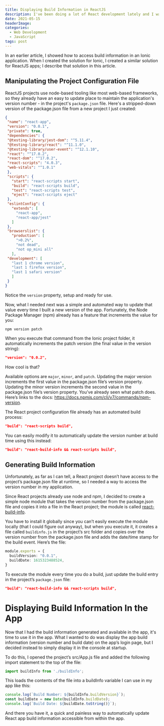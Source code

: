 ```yaml
---
title: Displaying Build Information in ReactJS
description: I've been doing a lot of React development lately and I wanted the ability to display the app version number in the app. Now that I have the Ionic Build Info utility I described in the previous post, I copied that project and created a version of it that works for React as well. 
date: 2021-05-15
headerImage: 
categories:
  - Web Development
  - JavaScript  
tags: post
---
```


In an earlier article, I showed how to access build information in an Ionic application. When I created the solution for Ionic, I created a similar solution for ReactJS apps; I describe that solution in this article.

## Manipulating the Project Configuration File

ReactJS projects use node-based tooling like most web-based frameworks, so they already have an easy to update place to maintain the application's version number - in the project's `package.json` file. Here's a stripped-down version of the package.json file from a new project I just created:

```json
{  
 "name": "react-app",  
 "version": "0.0.1",  
 "private": true,  
 "dependencies": {  
 "@testing-library/jest-dom": "^5.11.4",  
 "@testing-library/react": "^11.1.0",  
 "@testing-library/user-event": "^12.1.10",  
 "react": "^17.0.2",  
 "react-dom": "^17.0.2",  
 "react-scripts": "4.0.3",  
 "web-vitals": "^1.0.1"  
 },  
 "scripts": {  
   "start": "react-scripts start",  
   "build": "react-scripts build",  
   "test": "react-scripts test",  
   "eject": "react-scripts eject"  
 },  
 "eslintConfig": {  
   "extends": [  
     "react-app",  
     "react-app/jest"  
   ]  
 },  
 "browserslist": {  
   "production": [  
     ">0.2%",  
     "not dead",  
     "not op_mini all"  
   ],  
 "development": [  
   "last 1 chrome version",  
   "last 1 firefox version",  
   "last 1 safari version"  
   ]  
 }  
}
```

Notice the `version` property, setup and ready for use.

Now, what I needed next was a simple and automated way to update that value every time I built a new version of the app. Fortunately, the Node Package Manager (npm) already has a feature that increments the value for you:

```shell
npm version patch
```

When you execute that command from the Ionic project folder, it automatically increments the patch version (the final value in the version string):

```json
"version": "0.0.2",
```

How cool is that? 

Available options are `major`, `minor`, and `patch`. Updating the major version increments the first value in the package.json file’s version property. Updating the minor version increments the second value in the package.json file’s version property. You’ve already seen what patch does. Here’s links to the docs: https://docs.npmjs.com/cli/v7/commands/npm-version. 

The React project configuration file already has an automated build process:

```json
"build": "react-scripts build",
```

You can easily modify it to automatically update the version number at build time using this instead:

```json
"build": "react-build-info && react-scripts build",
```

## Generating Build Information

Unfortunately, as far as I can tell, a React project doesn’t have access to the project’s package.json file at runtime, so I needed a way to access the version number in my application.

Since React projects already use node and npm, I decided to create a simple node module that takes the version number from the package.json file and copies it into a file in the React project; the module is called [react-build-info](https://npmjs.com/package/react-build-info). 

You have to install it globally since you can’t easily execute the module locally (that I could figure out anyway), but when you execute it, it creates a file called `buildinfo.js` in the project’s src folder and copies over the version number from the package.json file and adds the date/time stamp for the build event. Here’s the file:

```typescript
module.exports = {
  buildVersion: "0.0.1",
  buildDate: 1615323488524,
}
```

To execute the module every time you do a build, just update the build entry in the project’s `package.json` file:

```json
"build": "react-build-info && react-scripts build",
```

# Displaying Build Information In the App

Now that I had the build information generated and available in the app, it's time to use it in the app. What I wanted to do was display the app build information (version number and build date) on the app’s login page, but I decided instead to simply display it in the console at startup. 

To do this, I opened the project’s src/App.js file and added the following import statement to the top of the file:

```typescript
import buildInfo from './buildInfo';
```

This loads the contents of the file into a buildInfo variable I can use in my app like this: 

```typescript
console.log(`Build Number: ${buildInfo.buildVersion}`);
const buildDate = new Date(buildInfo.buildDate);
console.log(`Build Date: ${buildDate.toString()}`);
```

And there you have it, a quick and painless way to automatically update React app build information accessible from within the app.
